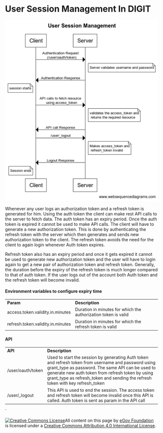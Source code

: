 # User Session Management In DIGIT

![](../../../../.gitbook/assets/user-session.png)

Whenever any user logs an authorization token and a refresh token is generated for him. Using the auth token the client can make rest API calls to the server to fetch data. The auth token has an expiry period. Once the auth token is expired it cannot be used to make API calls. The client will have to generate a new authorization token. This is done by authenticating the refresh token with the server which then generates and sends new authorization token to the client. The refresh token avoids the need for the client to again login whenever Auth token expires.

Refresh token also has an expiry period and once it gets expired it cannot be used to generate new authorization token and the user will have to login again to get a new pair of authorization token and refresh token. Generally, the duration before the expiry of the refresh token is much longer compared to that of auth token. If the user logs out of the account both Auth token and the refresh token will become invalid.

#### Environment variables to configure expiry time <a href="#environment-variables-to-configure-expiry-time" id="environment-variables-to-configure-expiry-time"></a>

|                                   |                                                                |
| --------------------------------- | -------------------------------------------------------------- |
| **Param**                         | **Description**                                                |
| access.token.validity.in.minutes  | Duration in minutes for which the authorization token is valid |
| refresh.token.validity.in.minutes | Duration in minutes for which the refresh token is valid       |

#### API <a href="#api" id="api"></a>

|                   |                                                                                                                                                                                                                                                                                                    |
| ----------------- | -------------------------------------------------------------------------------------------------------------------------------------------------------------------------------------------------------------------------------------------------------------------------------------------------- |
| **API**           | **Description**                                                                                                                                                                                                                                                                                    |
| /user/oauth/token | Used to start the session by generating Auth token and refresh token from username and password using grant\_type as password. The same API can be used to generate new auth token from refresh token by using grant\_type as refresh\_token and sending the refresh token with key refresh\_token |
| /user/\_logout    | This API is used to end the session. The access token and refresh token will become invalid once this API is called. Auth token is sent as param in the API call                                                                                                                                   |

\`

[![Creative Commons License](https://i.creativecommons.org/l/by/4.0/80x15.png)](http://creativecommons.org/licenses/by/4.0/)All content on this page by [eGov Foundation ](https://egov.org.in)is licensed under a [Creative Commons Attribution 4.0 International License](http://creativecommons.org/licenses/by/4.0/).
